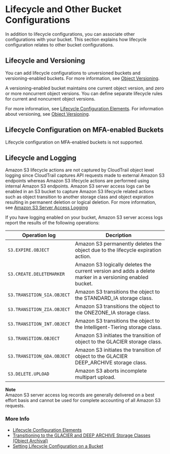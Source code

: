 # Lifecycle and Other Bucket Configurations<a name="lifecycle-and-other-bucket-config"></a>

In addition to lifecycle configurations, you can associate other configurations with your bucket\. This section explains how lifecycle configuration relates to other bucket configurations\.

## Lifecycle and Versioning<a name="lifecycle-versioning-support-intro"></a>

You can add lifecycle configurations to unversioned buckets and versioning\-enabled buckets\. For more information, see [Object Versioning](ObjectVersioning.md)\. 

A versioning\-enabled bucket maintains one current object version, and zero or more noncurrent object versions\. You can define separate lifecycle rules for current and noncurrent object versions\.

For more information, see [Lifecycle Configuration Elements](intro-lifecycle-rules.md)\. For information about versioning, see [Object Versioning](ObjectVersioning.md)\.

## Lifecycle Configuration on MFA\-enabled Buckets<a name="lifecycle-general-considerations-mfa-enabled-bucket"></a>

Lifecycle configuration on MFA\-enabled buckets is not supported\.

## Lifecycle and Logging<a name="lifecycle-general-considerations-logging"></a>

Amazon S3 lifecycle actions are not captured by CloudTrail object level logging since CloudTrail captures API requests made to external Amazon S3 endpoints whereas Amazon S3 lifecycle actions are performed using internal Amazon S3 endpoints\. Amazon S3 server access logs can be enabled in an S3 bucket to capture Amazon S3 lifecycle related actions such as object transition to another storage class and object expiration resulting in permanent deletion or logical deletion\. For more information, see [Amazon S3 Server Access Logging](ServerLogs.md)

If you have logging enabled on your bucket, Amazon S3 server access logs report the results of the following operations:


| Operation log | Decription | 
| --- | --- | 
|  `S3.EXPIRE.OBJECT`  |  Amazon S3 permanently deletes the object due to the lifecycle expiration action\.  | 
|  `S3.CREATE.DELETEMARKER`  |  Amazon S3 logically deletes the current version and adds a delete marker in a versioning enabled bucket\.  | 
|  `S3.TRANSITION_SIA.OBJECT`  |  Amazon S3 transitions the object to the STANDARD\_IA storage class\.  | 
|  `S3.TRANSITION_ZIA.OBJECT`  |  Amazon S3 transitions the object to the ONEZONE\_IA storage class\.  | 
|  `S3.TRANSITION_INT.OBJECT`  |  Amazon S3 transitions the object to the Intelligent\-Tiering storage class\.  | 
|  `S3.TRANSITION.OBJECT`  |  Amazon S3 initiates the transition of object to the GLACIER storage class\.  | 
|  `S3.TRANSITION_GDA.OBJECT`  |  Amazon S3 initiates the transition of object to the GLACIER DEEP\_ARCHIVE storage class\.  | 
|  `S3.DELETE.UPLOAD`  |  Amazon S3 aborts incomplete multipart upload\.  | 

**Note**  
Amazon S3 server access log records are generally delivered on a best effort basis and cannot be used for complete accounting of all Amazon S3 requests\. 

### More Info<a name="lifecycle-general-considerations-logging-more-info"></a>
+ [Lifecycle Configuration Elements](intro-lifecycle-rules.md) 
+ [Transitioning to the GLACIER and DEEP ARCHIVE Storage Classes \(Object Archival\)](lifecycle-transition-general-considerations.md#before-deciding-to-archive-objects)
+ [Setting Lifecycle Configuration on a Bucket](how-to-set-lifecycle-configuration-intro.md) 